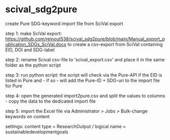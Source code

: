# scival_sdg2pure
create Pure SDG-keyword import file from SciVal export

step 1: make SciVal export: https://github.com/reinout538/scival_sdg2pure/blob/main/Manual_export_publication_SDGs_SciVal.docx to create a csv-export from SciVal containing EID, DOI and SDG-label

step 2: rename Scival csv-file to 'scival_export.csv' and place it in the same folder as the python script

step 3: run python script: the script will check via the Pure-API if the EID is listed in Pure and - if so - will add the Pure-ID + SDG-uri to the import file for Pure

step 4: open the generated import2pure.csv and split the values to columns - copy the data to the dedicated import file

step 5: import the Excel file via Administrator > Jobs > Bulk-change keywords on content

settings: content type = ResearchOutput / logical name = sustainabledevelopmentgoals
